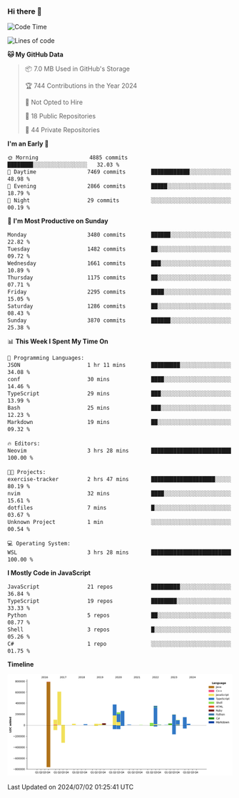### Hi there 👋

<!--
**Clumsy-Coder/Clumsy-Coder** is a ✨ _special_ ✨ repository because its `README.md` (this file) appears on your GitHub profile.

Here are some ideas to get you started:

- 🔭 I’m currently working on ...
- 🌱 I’m currently learning ...
- 👯 I’m looking to collaborate on ...
- 🤔 I’m looking for help with ...
- 💬 Ask me about ...
- 📫 How to reach me: ...
- 😄 Pronouns: ...
- ⚡ Fun fact: ...
-->

<!-- anmol098/waka-readme-stats -->
<!--START_SECTION:waka-->
![Code Time](http://img.shields.io/badge/Code%20Time-816%20hrs%2010%20mins-blue)

![Lines of code](https://img.shields.io/badge/From%20Hello%20World%20I%27ve%20Written-3.4%20million%20lines%20of%20code-blue)

**🐱 My GitHub Data** 

> 📦 7.0 MB Used in GitHub's Storage 
 > 
> 🏆 744 Contributions in the Year 2024
 > 
> 🚫 Not Opted to Hire
 > 
> 📜 18 Public Repositories 
 > 
> 🔑 44 Private Repositories 
 > 
**I'm an Early 🐤** 

```text
🌞 Morning                4885 commits        ████████░░░░░░░░░░░░░░░░░   32.03 % 
🌆 Daytime                7469 commits        ████████████░░░░░░░░░░░░░   48.98 % 
🌃 Evening                2866 commits        █████░░░░░░░░░░░░░░░░░░░░   18.79 % 
🌙 Night                  29 commits          ░░░░░░░░░░░░░░░░░░░░░░░░░   00.19 % 
```
📅 **I'm Most Productive on Sunday** 

```text
Monday                   3480 commits        ██████░░░░░░░░░░░░░░░░░░░   22.82 % 
Tuesday                  1482 commits        ██░░░░░░░░░░░░░░░░░░░░░░░   09.72 % 
Wednesday                1661 commits        ███░░░░░░░░░░░░░░░░░░░░░░   10.89 % 
Thursday                 1175 commits        ██░░░░░░░░░░░░░░░░░░░░░░░   07.71 % 
Friday                   2295 commits        ████░░░░░░░░░░░░░░░░░░░░░   15.05 % 
Saturday                 1286 commits        ██░░░░░░░░░░░░░░░░░░░░░░░   08.43 % 
Sunday                   3870 commits        ██████░░░░░░░░░░░░░░░░░░░   25.38 % 
```


📊 **This Week I Spent My Time On** 

```text
💬 Programming Languages: 
JSON                     1 hr 11 mins        █████████░░░░░░░░░░░░░░░░   34.08 % 
conf                     30 mins             ████░░░░░░░░░░░░░░░░░░░░░   14.46 % 
TypeScript               29 mins             ███░░░░░░░░░░░░░░░░░░░░░░   13.99 % 
Bash                     25 mins             ███░░░░░░░░░░░░░░░░░░░░░░   12.23 % 
Markdown                 19 mins             ██░░░░░░░░░░░░░░░░░░░░░░░   09.32 % 

🔥 Editors: 
Neovim                   3 hrs 28 mins       █████████████████████████   100.00 % 

🐱‍💻 Projects: 
exercise-tracker         2 hrs 47 mins       ████████████████████░░░░░   80.19 % 
nvim                     32 mins             ████░░░░░░░░░░░░░░░░░░░░░   15.61 % 
dotfiles                 7 mins              █░░░░░░░░░░░░░░░░░░░░░░░░   03.67 % 
Unknown Project          1 min               ░░░░░░░░░░░░░░░░░░░░░░░░░   00.54 % 

💻 Operating System: 
WSL                      3 hrs 28 mins       █████████████████████████   100.00 % 
```

**I Mostly Code in JavaScript** 

```text
JavaScript               21 repos            █████████░░░░░░░░░░░░░░░░   36.84 % 
TypeScript               19 repos            ████████░░░░░░░░░░░░░░░░░   33.33 % 
Python                   5 repos             ██░░░░░░░░░░░░░░░░░░░░░░░   08.77 % 
Shell                    3 repos             █░░░░░░░░░░░░░░░░░░░░░░░░   05.26 % 
C#                       1 repo              ░░░░░░░░░░░░░░░░░░░░░░░░░   01.75 % 
```



**Timeline**

![Lines of Code chart](https://raw.githubusercontent.com/Clumsy-Coder/Clumsy-Coder/main/assets/bar_graph.png)


 Last Updated on 2024/07/02 01:25:41 UTC
<!--END_SECTION:waka-->
